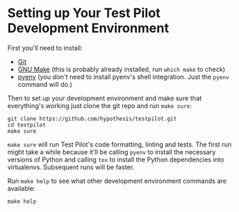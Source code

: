 Setting up Your Test Pilot Development Environment
==================================================

First you'll need to install:

* [Git](https://git-scm.com/)
* [GNU Make](https://www.gnu.org/software/make/)
  (this is probably already installed, run `which make` to check)
* [pyenv](https://github.com/pyenv/pyenv)
  (you *don't* need to install pyenv's shell integration. Just the `pyenv` command will do.)

Then to set up your development environment and make sure that everything's
working just clone the git repo and run `make sure`:

```
git clone https://github.com/hypothesis/testpilot.git
cd testpilot
make sure
```

`make sure` will run Test Pilot's code formatting, linting and tests.
The first run might take a while because it'll be calling `pyenv` to install
the necessary versions of Python and calling `tox` to install the Python
dependencies into virtualenvs. Subsequent runs will be faster.

Run `make help` to see what other development environment commands are available:

```
make help
```
